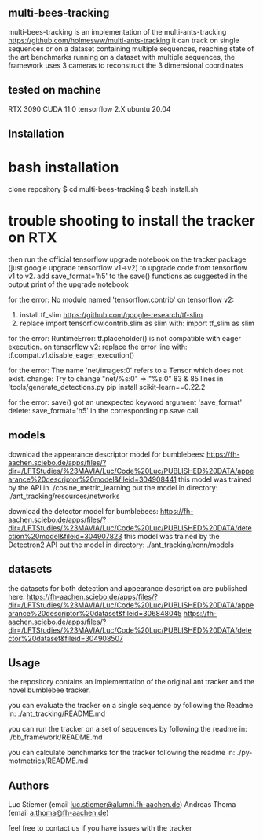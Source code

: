 ## multi-bees-tracking

multi-bees-tracking is an implementation of the multi-ants-tracking https://github.com/holmesww/multi-ants-tracking
it can track on single sequences or on a dataset containing multiple sequences, reaching state of the art benchmarks
running on a dataset with multiple sequences, the framework uses 3 cameras to reconstruct the 3 dimensional coordinates 
## tested on machine
RTX 3090
CUDA 11.0
tensorflow 2.X
ubuntu 20.04

## Installation

# bash installation

clone repository
$ cd multi-bees-tracking
$ bash install.sh

# trouble shooting to install the tracker on RTX

then run the official tensorflow upgrade notebook on the tracker package (just google upgrade tensorflow v1->v2) to upgrade code from tensorflow v1 to v2. add save_format='h5' to the save() functions as suggested in the
output print of the upgrade notebook

for the error:
No module named 'tensorflow.contrib'
on tensorflow v2:
1) install tf_slim https://github.com/google-research/tf-slim 
2) replace import tensorflow.contrib.slim as slim with: 
import tf_slim as slim

for the error:
RuntimeError: tf.placeholder() is not compatible with eager execution.
on tensorflow v2:
replace the error line with:
tf.compat.v1.disable_eager_execution()

for the error:
The name 'net/images:0' refers to a Tensor which does not exist. 
change:
Try to change "net/%s:0" => "%s:0" 83 & 85 lines in 'tools/generate_detections.py 
pip install scikit-learn==0.22.2


for the error:
save() got an unexpected keyword argument 'save_format'
delete:
save_format='h5' in the corresponding np.save call

## models 

download the appearance descriptor model for bumblebees:
https://fh-aachen.sciebo.de/apps/files/?dir=/LFTStudies/%23MAVIA/Luc/Code%20Luc/PUBLISHED%20DATA/appearance%20descriptor%20model&fileid=304908441
this model was trained by the API in ./cosine_metric_learning
put the model in directory:
./ant_tracking/resources/networks


download the detector model for bumblebees:
https://fh-aachen.sciebo.de/apps/files/?dir=/LFTStudies/%23MAVIA/Luc/Code%20Luc/PUBLISHED%20DATA/detection%20model&fileid=304907823
this model was trained by the Detectron2 API
put the model in directory:
./ant_tracking/rcnn/models
  
## datasets
the datasets for both detection and appearance description are published here:
https://fh-aachen.sciebo.de/apps/files/?dir=/LFTStudies/%23MAVIA/Luc/Code%20Luc/PUBLISHED%20DATA/appearance%20descriptor%20dataset&fileid=306848045
https://fh-aachen.sciebo.de/apps/files/?dir=/LFTStudies/%23MAVIA/Luc/Code%20Luc/PUBLISHED%20DATA/detector%20dataset&fileid=304908507


## Usage

the repository contains an implementation of the original ant tracker and the novel bumblebee tracker. 

you can evaluate the tracker on a single sequence by following the Readme in:
./ant_tracking/README.md

you can run the tracker on a set of sequences by following the readme in:
./bb_framework/README.md

you can calculate benchmarks for the tracker following the readme in:
./py-motmetrics/README.md




## Authors
Luc Stiemer (email luc.stiemer@alumni.fh-aachen.de)
Andreas Thoma (email a.thoma@fh-aachen.de)

feel free to contact us if you have issues with the tracker
